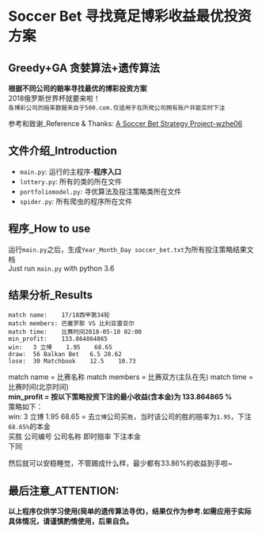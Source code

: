 Soccer Bet 寻找竟足博彩收益最优投资方案
====
Greedy+GA 贪婪算法+遗传算法
----

**根据不同公司的赔率寻找最优的博彩投资方案**</br>
2018俄罗斯世界杯就要来啦！</br>
`各博彩公司的赔率数据来自于500.com.仅适用于在所爬公司拥有账户并能实时下注`</br>

参考和致谢_Reference & Thanks: [A Soccer Bet Strategy Project-wzhe06](https://github.com/wzhe06/soccerbet) </br>

## 文件介绍_Introduction
* `main.py`: 运行的主程序-**程序入口**</br>
* `lottery.py`: 所有的类的所在文件</br>
* `portfoliomodel.py`: 寻优算法及投注策略类所在文件</br>
* `spider.py`: 所有爬虫的程序所在文件</br>

## 程序_How to use
运行`main.py`之后，生成`Year_Month_Day soccer_bet.txt`为所有投注策略结果文档</br>
Just run `main.py` with python 3.6

## 结果分析_Results
`match name:	17/18西甲第34轮`</br>
`match members:	巴塞罗那 VS 比利亚雷亚尔`</br>
`match time:	比赛时间2018-05-10 02:00`</br>
`min_profit:	133.864864865`</br>
`win:	3 立博	1.95	68.65`</br>
`draw:	56 Balkan Bet	6.5	20.62`</br>
`lose:	30 Matchbook	12.5	10.73`</br>

match name = 比赛名称 match members = 比赛双方(主队在先)  match time = 比赛时间(北京时间)</br>
**min_profit = 按以下策略投资下注的最小收益(含本金)为 133.864865 %**</br>
策略如下：</br>
win:    3       立博        1.95        68.65       = 去`立博`公司买`胜`，当时该公司的胜的赔率为`1.95`，下注`68.65%`的本金</br>
买胜  公司编号  公司名称    即时赔率     下注本金</br>
下同

然后就可以安稳睡觉，不管踢成什么样，最少都有33.86%的收益到手啦~</br>

## 最后注意_ATTENTION: </br>
**以上程序仅供学习使用(简单的遗传算法寻优)，结果仅作为参考.如需应用于实际具体情况，请谨慎酌情使用，后果自负。**

